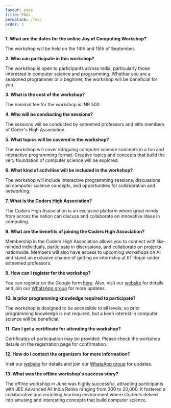 ```yaml
---
layout: page
title: FAQs
permalink: /faq/
order: 2
---
```


**1. What are the dates for the online Joy of Computing Workshop?**


The workshop will be held on the 14th and 15th of September.

**2. Who can participate in this workshop?**


The workshop is open to participants across India, particularly those interested in computer science and programming. Whether you are a seasoned programmer or a beginner, the workshop will be beneficial for you.


**3. What is the cost of the workshop?**


The nominal fee for the workshop is INR 500.

**4. Who will be conducting the sessions?**


The sessions will be conducted by esteemed professors and elite members of Coder's High Association.


**5. What topics will be covered in the workshop?**


The workshop will cover intriguing computer science concepts in a fun and interactive programming format. Creative topics and concepts that build the very foundation of computer science will be explored.


**6. What kind of activities will be included in the workshop?**


The workshop will include interactive programming sessions, discussions on computer science concepts, and opportunities for collaboration and networking.


**7. What is the Coders High Association?**


The Coders High Association is an exclusive platform where great minds from across the nation can discuss and collaborate on innovative ideas in computing.


**8. What are the benefits of joining the Coders High Association?**


Membership in the Coders High Association allows you to connect with like-minded individuals, participate in discussions, and collaborate on projects nationwide. Members will also have access to upcoming workshops on AI and stand an exclusive chance of getting an internship at IIT Ropar under esteemed professors.


**9. How can I register for the workshop?**


You can register on the Google form [here](http://bit.ly/JOC_Registration). Also, visit our [website](http://bit.ly/JOC_Website) for details and join our [WhatsApp group](https://chat.whatsapp.com/LUTSifFi44zAoHSzRv80QQ) for more updates.


**10. Is prior programming knowledge required to participate?**


The workshop is designed to be accessible to all levels, so prior programming knowledge is not required, but a keen interest in computer science will be beneficial.


**11. Can I get a certificate for attending the workshop?**


Certificates of participation may be provided. Please check the workshop details on the registration page for confirmation.


**12. How do I contact the organizers for more information?**


Visit our [website](http://bit.ly/JOC_Website) for details and join our [WhatsApp group](https://chat.whatsapp.com/LUTSifFi44zAoHSzRv80QQ) for updates.


**13. What was the offline workshop's success story?**


The offline workshop in June was highly successful, attracting participants with JEE Advanced All India Ranks ranging from 300 to 20,000. It fostered a collaborative and enriching learning environment where students delved into amusing and interesting concepts that build computer science.

